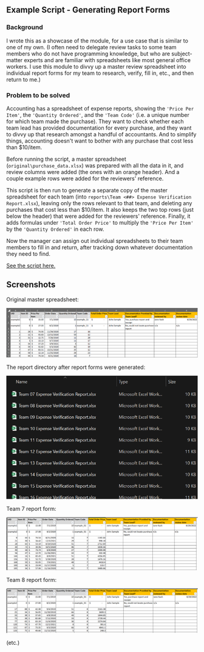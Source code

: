 ## Example Script - Generating Report Forms

### Background

I wrote this as a showcase of the module, for a use case that is similar
to one of my own. (I often need to delegate review tasks to some team
members who do not have programming knowledge, but who are
subject-matter experts and are familiar with spreadsheets like most
general office workers. I use this module to divvy up a master review
spreadsheet into individual report forms for my team to research,
verify, fill in, etc., and then return to me.)

### Problem to be solved

Accounting has a spreadsheet of expense reports, showing the `'Price Per
Item'`, the `'Quantity Ordered'`, and the `'Team Code'` (i.e. a unique
number for which team made the purchase). They want to check whether
each team lead has provided documentation for every purchase, and they
want to divvy up that research amongst a handful of accountants.  And to
simplify things, accounting doesn't want to bother with any purchase
that cost less than $10/item.

Before running the script, a master spreadsheet
(`original\purchase_data.xlsx`) was prepared with all the data in it,
and review columns were added (the ones with an orange header). And a
couple example rows were added for the reviewers' reference.

This script is then run to generate a separate copy of the master
spreadsheet for each team (into `reports\Team <##> Expense Verification
Report.xlsx`), leaving only the rows relevant to that team, and deleting
any purchases that cost less than $10/item. It also keeps the two top
rows (just below the header) that were added for the reviewers'
reference. Finally, it adds formulas under `'Total Order Price'` to
multiply the `'Price Per Item'` by the `'Quantity Ordered'` in each row.

Now the manager can assign out individual spreadsheets to their team
members to fill in and return, after tracking down whatever
documentation they need to find.

[See the script here.](script/generate_report_forms.py)


## Screenshots

Original master spreadsheet:

![ss1](imgs/screenshot_01.png)

The report directory after report forms were generated:

![ss2](imgs/screenshot_02.png)

Team 7 report form:

![ss3](imgs/screenshot_03.png)

Team 8 report form:

![ss4](imgs/screenshot_04.png)

(etc.)